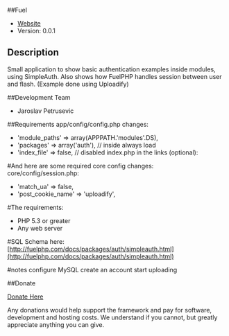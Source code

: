 ##Fuel

* [Website](https://github.com/huglester/fuel-uploadify)
* Version: 0.0.1

## Description

Small application to show basic authentication examples inside modules, using SimpleAuth.
Also shows how FuelPHP handles session between user and flash. (Example done using Uploadify)

##Development Team

* Jaroslav Petrusevic

##Requirements
app/config/config.php changes:

* 'module_paths' => array(APPPATH.'modules'.DS),
* 'packages' => array('auth'), // inside always load
* 'index_file' => false, // disabled index.php in the links (optional):

#And here are some required core config changes:
core/config/session.php:

* 'match_ua' => false,
* 'post_cookie_name' => 'uploadify',


#The requirements:

* PHP 5.3 or greater
* Any web server

#SQL Schema here:
[http://fuelphp.com/docs/packages/auth/simpleauth.html](http://fuelphp.com/docs/packages/auth/simpleauth.html)

#notes
configure MySQL
create an account 
start uploading

##Donate

[Donate Here](http://www.pledgie.com/campaigns/14124)

Any donations would help support the framework and pay for software, development and hosting costs.   We understand if you cannot, but greatly appreciate anything you can give.